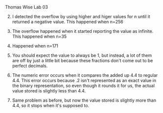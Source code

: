 Thomas Wise
Lab 03

2)
	I detected the overflow by using higher and higer values for n
	until it returned a negative value. This happened when n=256

4)
	The overflow happened when it started reporting the value as infinite.
	This happened when n=35

5)
	Happened when n=171

6)
	You should expect the value to always be 1, but instead, a lot of them
	are off by just a little bit because these fractions don't come out to
	be perfect decimals.

7)
	The numeric error occurs when it compares the added up 4.4 to regular 4.4.
	This error occurs because .2 isn't represented as an exact value in the
	binary representation, so even though it rounds it for us, the actual value
	stored is slightly less than 4.4.

8)
	Same problem as before, but now the value stored is slightly more than 4.4,
	so it stops when it's supposed to.